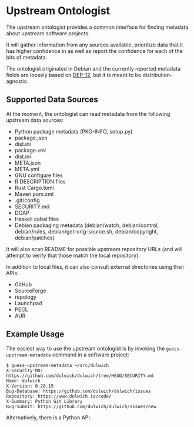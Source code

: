 Upstream Ontologist
===================

The upstream ontologist provides a common interface for finding metadata about
upstream software projects.

It will gather information from any sources available, prioritize data that it
has higher confidence in as well as report the confidence for each of the
bits of metadata.

The ontologist originated in Debian and the currently reported metadata fields
are loosely based on [DEP-12](https://dep-team.pages.debian.net/deps/dep12),
but it is meant to be distribution-agnostic.

Supported Data Sources
----------------------

At the moment, the ontologist can read metadata from the following upstream
data sources:

 * Python package metadata (PKG-INFO, setup.py)
 * package.json
 * dist.ini
 * package.xml
 * dist.ini
 * META.json
 * META.yml
 * GNU configure files
 * R DESCRIPTION files
 * Rust Cargo.toml
 * Maven pom.xml
 * .git/config
 * SECURITY.md
 * DOAP
 * Haskell cabal files
 * Debian packaging metadata
   (debian/watch, debian/control, debian/rules, debian/get-orig-source.sh,
    debian/copyright, debian/patches)

It will also scan README for possible upstream repository URLs
(and will attempt to verify that those match the local repository).

In addition to local files, it can also consult external directories
using their APIs:

 * GitHub
 * SourceForge
 * repology
 * Launchpad
 * PECL
 * AUR

Example Usage
-------------

The easiest way to use the upstream ontologist is by invoking the
``guess-upstream-metadata`` command in a software project:

```console
$ guess-upstream-metadata ~/src/dulwich
X-Security-MD: https://github.com/dulwich/dulwich/tree/HEAD/SECURITY.md
Name: dulwich
X-Version: 0.20.15
Bug-Database: https://github.com/dulwich/dulwich/issues
Repository: https://www.dulwich.io/code/
X-Summary: Python Git Library
Bug-Submit: https://github.com/dulwich/dulwich/issues/new
```

Alternatively, there is a Python API.
